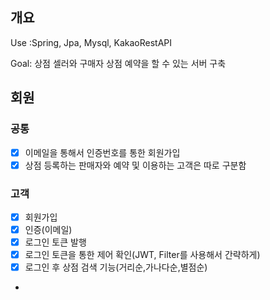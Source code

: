 ## 개요

Use :Spring, Jpa, Mysql, KakaoRestAPI

Goal: 상점 셀러와 구매자 상점 예약을 할 수 있는 서버 구축

## 회원

### 공통

- [x] 이메일을 통해서 인증번호를 통한 회원가입
- [x] 상점 등록하는 판매자와 예약 및 이용하는 고객은 따로 구분함

### 고객

- [x] 회원가입
- [x] 인증(이메일)
- [x] 로그인 토큰 발행
- [x] 로그인 토큰을 통한 제어 확인(JWT, Filter를 사용해서 간략하게)
- [x] 로그인 후 상점 검색 기능(거리순,가나다순,별점순)
- 